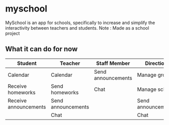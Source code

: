 # myschool

MySchool is an app for schools, specifically to increase and simplify the interactivity between teachers and students. 
Note : Made as a school project

## What it can do for now
| Student               | Teacher            | Staff Member       | Direction          |   |
|-----------------------|--------------------|--------------------|--------------------|---|
| Calendar              | Calendar           | Send announcements | Manage groups      |   |
| Receive homeworks     | Send homeworks     | Chat               | Manage school      |   |
| Receive announcements | Send announcements |                    | Send announcements |   |
|                       | Chat               |                    | Chat               |   |
